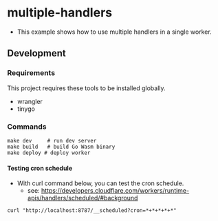 # multiple-handlers

* This example shows how to use multiple handlers in a single worker.

## Development

### Requirements

This project requires these tools to be installed globally.

* wrangler
* tinygo

### Commands

```
make dev     # run dev server
make build   # build Go Wasm binary
make deploy # deploy worker
```

#### Testing cron schedule

* With curl command below, you can test the cron schedule.
  - see: https://developers.cloudflare.com/workers/runtime-apis/handlers/scheduled/#background

```
curl "http://localhost:8787/__scheduled?cron=*+*+*+*+*"
```
